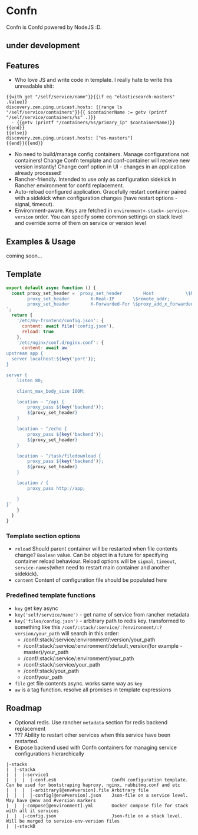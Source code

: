 # Confn

Confn is Сonfd powered by NodeJS :D.

## under development

## Features
 - Who love JS and write code in template. I really hate to write this unreadable shit:
 ```
 {{with get "/self/service/name"}}{{if eq "elasticsearch-masters" .Value}}
 discovery.zen.ping.unicast.hosts: {{range ls "/self/service/containers"}}{{ $containerName := getv (printf "/self/service/containers/%s" .)}}
   - {{getv (printf "/containers/%s/primary_ip" $containerName)}}{{end}}
 {{else}}
 discovery.zen.ping.unicast.hosts: ["es-masters"]
 {{end}}{{end}}
 ```
 - No need to build/manage config containers. Manage configurations not containers! Change Confn template and conf-container will receive new version instantly! Change conf option in UI - changes in an application already processed!
 - Rancher-friendly. Intended to use only as configuration sidekick in Rancher environment for confd replacement.
 - Auto-reload configured application. Gracefully restart container paired with a sidekick when configuration changes (have restart options - signal, timeout). 
 - Environment-aware. Keys are fetched in `environment<-stack<-service<-version` order. You can specify some common settings on stack level and override some of them on service or version level 

## Examples & Usage
coming soon...

## Template
```js
export default async function () {
  const proxy_set_header = `proxy_set_header        Host            \$host;
        proxy_set_header        X-Real-IP       \$remote_addr;
        proxy_set_header        X-Forwarded-For \$proxy_add_x_forwarded_for;
`;
  return {
    '/etc/my-frontend/config.json': {
      content: await file('config.json'),
      reload: true
    },
    '/etc/nginx/conf.d/nginx.conf': {
      content: await aw`
upstream app {
  server localhost:${key('port')};
}

server {
    listen 80;

    client_max_body_size 100M;

    location ~ ^/api {
        proxy_pass ${key('backend')};
        ${proxy_set_header}
    }

    location ~ ^/echo {
        proxy_pass ${key('backend')};
        ${proxy_set_header}
    }

    location ~ ^/task/filedownload {
        proxy_pass ${key('backend')};
        ${proxy_set_header}
    }

    location / {
        proxy_pass http://app;

    }
}`
    }
  }
}
```

### Template section options
 - `reload` Should parent container will be restarted when file contents change? `Boolean` value. Can be object in a future for specifying container reload behaviour. Reload options will be `signal`, `timeout`, `service-names`(when need to restart main container and another sidekick).
 - `content` Content of configuration file should be populated here
 
### Predefined template functions
 - `key` get key async
  - `key('self/service/name')` - get name of service from rancher metadata
  - `key('files/config.json')` - arbitrary path to redis key. transformed to something like this `/conf/:stack/:service/:?environment/:?version/your_path`
    will search in this order:
     - /conf/:stack/:service/:environment/:version/your_path
     - /conf/:stack/:service/:environment/:default_version(for example - master)/your_path
     - /conf/:stack/:service/:environment/your_path
     - /conf/:stack/:service/your_path
     - /conf/:stack/your_path
     - /conf/your_path
 - `file` get file contents async. works same way as `key`    
 - `aw` is a tag function. resolve all promises in template expressions


## Roadmap
 - Optional redis. Use rancher `metadata` section for redis backend replacement
 - ??? Ability to restart other services when this service have been restarted.
 - Expose backend used with Confn containers for managing service configurations hierarchically
```
|-stacks                                
|  |-stackA
|  |  |-service1                       
|  |  |  |-conf.es6                     ConfN configuration template. Can be used for bootstraping haproxy, nginx, rabbitmq.conf and etc
|  |  |  |-arbitrary[@env#version].file Arbitrary file
|  |  |  |-config[@env#version].json    Json-file on a service level. May have @env and #version markers
|  |  |-compose[@environment].yml       Docker compose file for stack with all it services
|  |  |-config.json                     Json-file on a stack level. Will be merged to service-env-version files
|  |-stackB
```
